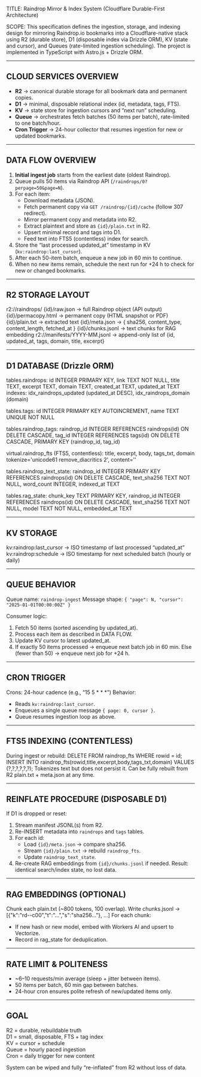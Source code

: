 TITLE: Raindrop Mirror & Index System (Cloudflare Durable-First Architecture)

SCOPE:
This specification defines the ingestion, storage, and indexing design for mirroring Raindrop.io bookmarks
into a Cloudflare-native stack using R2 (durable store), D1 (disposable index via Drizzle ORM), KV (state and cursor),
and Queues (rate-limited ingestion scheduling).  The project is implemented in TypeScript with Astro.js + Drizzle ORM.

---------------------------------------------------------------------
CLOUD SERVICES OVERVIEW
---------------------------------------------------------------------
- **R2** → canonical durable storage for all bookmark data and permanent copies.
- **D1** → minimal, disposable relational index (id, metadata, tags, FTS).
- **KV** → state store for ingestion cursors and “next run” scheduling.
- **Queue** → orchestrates fetch batches (50 items per batch), rate-limited to one batch/hour.
- **Cron Trigger** → 24-hour collector that resumes ingestion for new or updated bookmarks.

---------------------------------------------------------------------
DATA FLOW OVERVIEW
---------------------------------------------------------------------
1. **Initial ingest job** starts from the earliest date (oldest Raindrop).
2. Queue pulls 50 items via Raindrop API (`/raindrops/0?perpage=50&page=N`).
3. For each item:
   - Download metadata (JSON).
   - Fetch permanent copy via `GET /raindrop/{id}/cache` (follow 307 redirect).
   - Mirror permanent copy and metadata into R2.
   - Extract plaintext and store as `{id}/plain.txt` in R2.
   - Upsert minimal record and tags into D1.
   - Feed text into FTS5 (contentless) index for search.
4. Store the “last processed updated_at” timestamp in KV (`kv:raindrop:last_cursor`).
5. After each 50-item batch, enqueue a new job in 60 min to continue.
6. When no new items remain, schedule the next run for +24 h to check for new or changed bookmarks.

---------------------------------------------------------------------
R2 STORAGE LAYOUT
---------------------------------------------------------------------
r2://raindrops/
  {id}/raw.json          → full Raindrop object (API output)
  {id}/permacopy.html    → permanent copy (HTML snapshot or PDF)
  {id}/plain.txt         → extracted text
  {id}/meta.json         → { sha256, content_type, content_length, fetched_at }
  {id}/chunks.jsonl      → text chunks for RAG embedding
r2://manifests/YYYY-MM.jsonl → append-only list of {id, updated_at, tags, domain, title, excerpt}

---------------------------------------------------------------------
D1 DATABASE (Drizzle ORM)
---------------------------------------------------------------------
tables.raindrops:
  id INTEGER PRIMARY KEY,
  link TEXT NOT NULL,
  title TEXT,
  excerpt TEXT,
  domain TEXT,
  created_at TEXT,
  updated_at TEXT
indexes:
  idx_raindrops_updated (updated_at DESC),
  idx_raindrops_domain (domain)

tables.tags:
  id INTEGER PRIMARY KEY AUTOINCREMENT,
  name TEXT UNIQUE NOT NULL

tables.raindrop_tags:
  raindrop_id INTEGER REFERENCES raindrops(id) ON DELETE CASCADE,
  tag_id INTEGER REFERENCES tags(id) ON DELETE CASCADE,
  PRIMARY KEY (raindrop_id, tag_id)

virtual.raindrop_fts (FTS5, contentless):
  title, excerpt, body, tags_txt, domain
  tokenize='unicode61 remove_diacritics 2', content=''

tables.raindrop_text_state:
  raindrop_id INTEGER PRIMARY KEY REFERENCES raindrops(id) ON DELETE CASCADE,
  text_sha256 TEXT NOT NULL,
  word_count INTEGER,
  indexed_at TEXT

tables.rag_state:
  chunk_key TEXT PRIMARY KEY,
  raindrop_id INTEGER REFERENCES raindrops(id) ON DELETE CASCADE,
  text_sha256 TEXT NOT NULL,
  model TEXT NOT NULL,
  embedded_at TEXT

---------------------------------------------------------------------
KV STORAGE
---------------------------------------------------------------------
kv:raindrop:last_cursor  → ISO timestamp of last processed “updated_at”
kv:raindrop:schedule     → ISO timestamp for next scheduled batch (hourly or daily)

---------------------------------------------------------------------
QUEUE BEHAVIOR
---------------------------------------------------------------------
Queue name: `raindrop-ingest`
Message shape: `{ "page": N, "cursor": "2025-01-01T00:00:00Z" }`

Consumer logic:
  1. Fetch 50 items (sorted ascending by updated_at).
  2. Process each item as described in DATA FLOW.
  3. Update KV cursor to latest updated_at.
  4. If exactly 50 items processed → enqueue next batch job in 60 min.
     Else (fewer than 50) → enqueue next job for +24 h.

---------------------------------------------------------------------
CRON TRIGGER
---------------------------------------------------------------------
Crons: 24-hour cadence (e.g., “15 5 * * *”)
Behavior:
  - Reads `kv:raindrop:last_cursor`.
  - Enqueues a single queue message `{ page: 0, cursor }`.
  - Queue resumes ingestion loop as above.

---------------------------------------------------------------------
FTS5 INDEXING (CONTENTLESS)
---------------------------------------------------------------------
During ingest or rebuild:
  DELETE FROM raindrop_fts WHERE rowid = id;
  INSERT INTO raindrop_fts(rowid,title,excerpt,body,tags_txt,domain)
  VALUES (?,?,?,?,?,?);
Tokenizes text but does not persist it.
Can be fully rebuilt from R2 plain.txt + meta.json at any time.

---------------------------------------------------------------------
REINFLATE PROCEDURE (DISPOSABLE D1)
---------------------------------------------------------------------
If D1 is dropped or reset:
  1. Stream manifest JSONL(s) from R2.
  2. Re-INSERT metadata into `raindrops` and `tags` tables.
  3. For each id:
     - Load `{id}/meta.json` → compare sha256.
     - Stream `{id}/plain.txt` → rebuild `raindrop_fts`.
     - Update `raindrop_text_state`.
  4. Re-create RAG embeddings from `{id}/chunks.jsonl` if needed.
Result: identical search/index state, no lost data.

---------------------------------------------------------------------
RAG EMBEDDINGS (OPTIONAL)
---------------------------------------------------------------------
Chunk each plain.txt (~800 tokens, 100 overlap).
Write chunks.jsonl → [{"k":"rd-<id>-c00","t":"…","s":"sha256…"}, …]
For each chunk:
  - If new hash or new model, embed with Workers AI and upsert to Vectorize.
  - Record in rag_state for deduplication.

---------------------------------------------------------------------
RATE LIMIT & POLITENESS
---------------------------------------------------------------------
- ~6–10 requests/min average (sleep + jitter between items).
- 50 items per batch, 60 min gap between batches.
- 24-hour cron ensures polite refresh of new/updated items only.

---------------------------------------------------------------------
GOAL
---------------------------------------------------------------------
R2 = durable, rebuildable truth  
D1 = small, disposable, FTS + tag index  
KV = cursor + schedule  
Queue = hourly paced ingestion  
Cron = daily trigger for new content

System can be wiped and fully “re-inflated” from R2 without loss of data.
